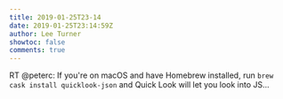```yaml
---
title: 2019-01-25T23-14
date: 2019-01-25T23:14:59Z
author: Lee Turner
showtoc: false
comments: true
---
```


RT @peterc: If you're on macOS and have Homebrew installed, run `brew cask install quicklook-json` and Quick Look will let you look into JS…

